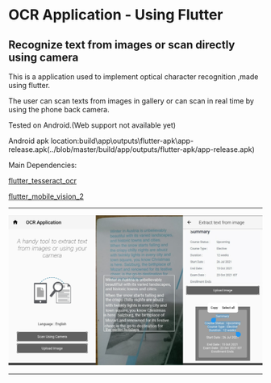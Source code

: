 # OCR Application - Using Flutter 

## Recognize text from images or scan directly using camera

This is a application used to implement optical character recognition ,made using flutter.

The user can scan texts from images in gallery or can scan in real time by using the phone back camera.

Tested on Android.(Web support not available yet)


Android apk location:build\app\outputs\flutter-apk\app-release.apk(../blob/master/build/app/outputs/flutter-apk/app-release.apk)

Main Dependencies:

[flutter_tesseract_ocr ](https://pub.dev/packages/flutter_tesseract_ocr)

[flutter_mobile_vision_2](https://pub.dev/packages/flutter_mobile_vision_2)



------------------------------------------------------------------------------------

![Alt text](/Screenshots/screenshots_merged.png?raw=true "Screenshots")

-------------------------------------------------------------------------------------
